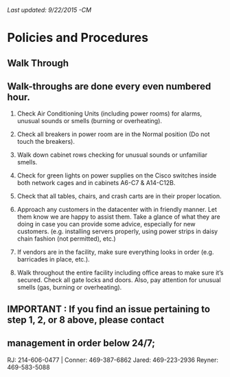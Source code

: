 _Last updated: 9/22/2015 -CM_ 

# Policies and Procedures 

## Walk Through 

## Walk-throughs are done every even numbered hour. 

1. Check Air Conditioning Units (including power rooms) for alarms, unusual sounds or smells     (burning or overheating). 

2. Check all breakers in power room are in the Normal position (Do not touch the breakers). 

3. Walk down cabinet rows checking for unusual sounds or unfamiliar smells. 

4. Check for green lights on power supplies on the Cisco switches inside both network cages and in     cabinets A6-C7 & A14-C12B. 

5. Check that all tables, chairs, and crash carts are in their proper location. 

6. Approach any customers in the datacenter with in friendly manner. Let them know we are     happy to assist them. Take a glance of what they are doing in case you can provide some advice,     especially for new customers. (e.g. installing servers properly, using power strips in daisy chain     fashion (not permitted), etc.) 

7. If vendors are in the facility, make sure everything looks in order (e.g. barricades in place, etc.). 

8. Walk throughout the entire facility including office areas to make sure it’s secured. Check all     gate locks and doors. Also, pay attention for unusual smells (gas, burning or overheating). 

## IMPORTANT : If you find an issue pertaining to step 1, 2, or 8 above, please contact 

## management in order below 24/7; 

RJ: 214-606-0477 | Conner: 469-387-6862 Jared: 469-223-2936 Reyner: 469-583-5088 


